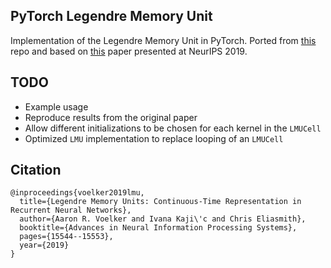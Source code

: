 ## PyTorch Legendre Memory Unit
Implementation of the Legendre Memory Unit in PyTorch.
Ported from [this](https://github.com/abr/neurips2019) repo and based on [this](https://papers.nips.cc/paper/9689-legendre-memory-units-continuous-time-representation-in-recurrent-neural-networks.pdf) paper presented at NeurIPS 2019.


## TODO

* Example usage
* Reproduce results from the original paper
* Allow different initializations to be chosen for each kernel in the `LMUCell`
* Optimized `LMU` implementation to replace looping of an `LMUCell`


## Citation

```
@inproceedings{voelker2019lmu,
  title={Legendre Memory Units: Continuous-Time Representation in Recurrent Neural Networks},
  author={Aaron R. Voelker and Ivana Kaji\'c and Chris Eliasmith},
  booktitle={Advances in Neural Information Processing Systems},
  pages={15544--15553},
  year={2019}
}
```

